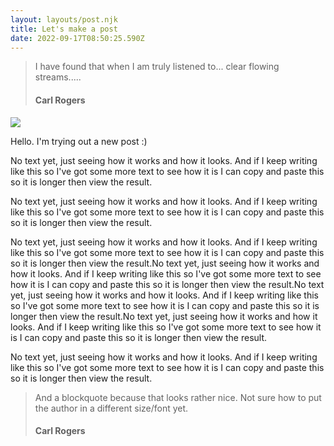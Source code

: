 ```yaml
---
layout: layouts/post.njk
title: Let's make a post
date: 2022-09-17T08:50:25.590Z
---
```



> I have found that when I am truly listened to... clear flowing streams..... 
>
> #### **C﻿arl Rogers**

![](/images/aaron-burden-265916-unsplash.jpg)

H﻿ello. I'm trying out a new post :)

N﻿o text yet, just seeing how it works and how it looks. And if I keep writing like this so I've got some more text to see how it is I can copy and paste this so it is longer then view the result.

N﻿o text yet, just seeing how it works and how it looks. And if I keep writing like this so I've got some more text to see how it is I can copy and paste this so it is longer then view the result.

N﻿o text yet, just seeing how it works and how it looks. And if I keep writing like this so I've got some more text to see how it is I can copy and paste this so it is longer then view the result.N﻿o text yet, just seeing how it works and how it looks. And if I keep writing like this so I've got some more text to see how it is I can copy and paste this so it is longer then view the result.N﻿o text yet, just seeing how it works and how it looks. And if I keep writing like this so I've got some more text to see how it is I can copy and paste this so it is longer then view the result.N﻿o text yet, just seeing how it works and how it looks. And if I keep writing like this so I've got some more text to see how it is I can copy and paste this so it is longer then view the result.

N﻿o text yet, just seeing how it works and how it looks. And if I keep writing like this so I've got some more text to see how it is I can copy and paste this so it is longer then view the result.

> A﻿nd a blockquote because that looks rather nice. Not sure how to put the author in a different size/font yet. 
>
> #### **C﻿arl Rogers**